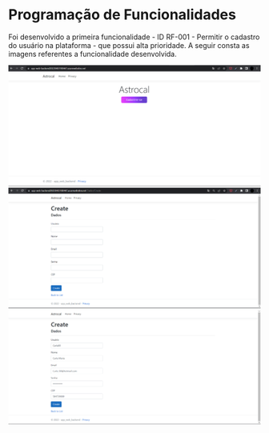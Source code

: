 # Programação de Funcionalidades

Foi desenvolvido a primeira funcionalidade - ID RF-001 - Permitir o cadastro do usuário na plataforma - que possui alta prioridade. A seguir consta as imagens referentes a funcionalidade desenvolvida.

<img src="img/PIPaginaInicial.PNG"/>
<img src="img/PCPaginacadastro.PNG"/>
<img src="img/PCPreenchida.PNG"/>

